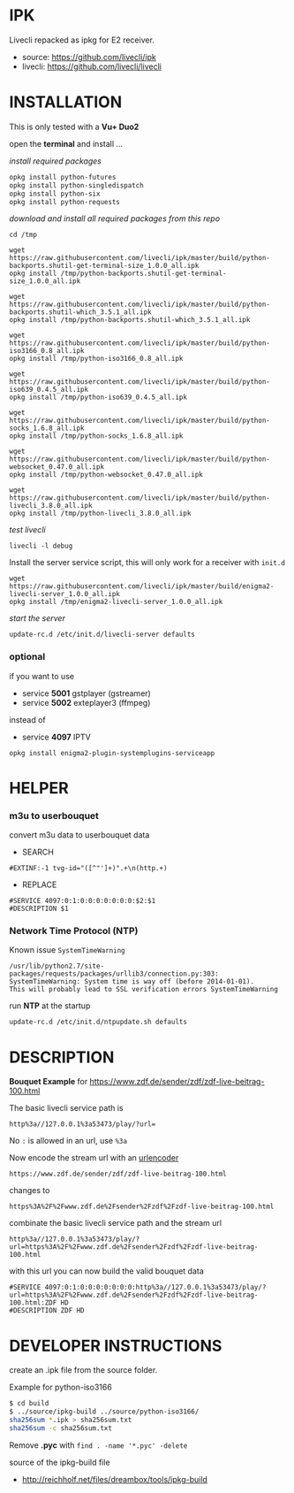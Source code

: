 # IPK

Livecli repacked as ipkg for E2 receiver.

- source: https://github.com/livecli/ipk
- livecli: https://github.com/livecli/livecli

# INSTALLATION

This is only tested with a **Vu+ Duo2**

open the **terminal** and install ...

_install required packages_

```sh
opkg install python-futures
opkg install python-singledispatch
opkg install python-six
opkg install python-requests
```

_download and install all required packages from this repo_

```
cd /tmp

wget https://raw.githubusercontent.com/livecli/ipk/master/build/python-backports.shutil-get-terminal-size_1.0.0_all.ipk
opkg install /tmp/python-backports.shutil-get-terminal-size_1.0.0_all.ipk

wget https://raw.githubusercontent.com/livecli/ipk/master/build/python-backports.shutil-which_3.5.1_all.ipk
opkg install /tmp/python-backports.shutil-which_3.5.1_all.ipk

wget https://raw.githubusercontent.com/livecli/ipk/master/build/python-iso3166_0.8_all.ipk
opkg install /tmp/python-iso3166_0.8_all.ipk

wget https://raw.githubusercontent.com/livecli/ipk/master/build/python-iso639_0.4.5_all.ipk
opkg install /tmp/python-iso639_0.4.5_all.ipk

wget https://raw.githubusercontent.com/livecli/ipk/master/build/python-socks_1.6.8_all.ipk
opkg install /tmp/python-socks_1.6.8_all.ipk

wget https://raw.githubusercontent.com/livecli/ipk/master/build/python-websocket_0.47.0_all.ipk
opkg install /tmp/python-websocket_0.47.0_all.ipk

wget https://raw.githubusercontent.com/livecli/ipk/master/build/python-livecli_3.8.0_all.ipk
opkg install /tmp/python-livecli_3.8.0_all.ipk
```

_test livecli_

```
livecli -l debug
```

Install the server service script, this will only work for a receiver with `init.d`

```
wget https://raw.githubusercontent.com/livecli/ipk/master/build/enigma2-livecli-server_1.0.0_all.ipk
opkg install /tmp/enigma2-livecli-server_1.0.0_all.ipk
```

_start the server_

```
update-rc.d /etc/init.d/livecli-server defaults
```

### optional

if you want to use

- service **5001** gstplayer (gstreamer)
- service **5002** exteplayer3 (ffmpeg)

instead of

- service **4097** IPTV

```
opkg install enigma2-plugin-systemplugins-serviceapp
```

# HELPER

### m3u to userbouquet

convert m3u data to userbouquet data

- SEARCH

```
#EXTINF:-1 tvg-id="([^"']+)".+\n(http.+)
```

- REPLACE

```
#SERVICE 4097:0:1:0:0:0:0:0:0:0:$2:$1
#DESCRIPTION $1
```

### Network Time Protocol (NTP)

Known issue `SystemTimeWarning`

```
/usr/lib/python2.7/site-packages/requests/packages/urllib3/connection.py:303:
SystemTimeWarning: System time is way off (before 2014-01-01).
This will probably lead to SSL verification errors SystemTimeWarning
```

run **NTP** at the startup

```
update-rc.d /etc/init.d/ntpupdate.sh defaults
```

# DESCRIPTION

**Bouquet Example** for https://www.zdf.de/sender/zdf/zdf-live-beitrag-100.html

The basic livecli service path is

`http%3a//127.0.0.1%3a53473/play/?url=`

No `:` is allowed in an url, use `%3a`

Now encode the stream url with an [urlencoder](https://www.urlencoder.org)

`https://www.zdf.de/sender/zdf/zdf-live-beitrag-100.html`

changes to

`https%3A%2F%2Fwww.zdf.de%2Fsender%2Fzdf%2Fzdf-live-beitrag-100.html`

combinate the basic livecli service path and the stream url

`http%3a//127.0.0.1%3a53473/play/?url=https%3A%2F%2Fwww.zdf.de%2Fsender%2Fzdf%2Fzdf-live-beitrag-100.html`

with this url you can now build the valid bouquet data

```
#SERVICE 4097:0:1:0:0:0:0:0:0:0:http%3a//127.0.0.1%3a53473/play/?url=https%3A%2F%2Fwww.zdf.de%2Fsender%2Fzdf%2Fzdf-live-beitrag-100.html:ZDF HD
#DESCRIPTION ZDF HD
```

# DEVELOPER INSTRUCTIONS

create an .ipk file from the source folder.

Example for python-iso3166

```sh
$ cd build
$ ../source/ipkg-build ../source/python-iso3166/
sha256sum *.ipk > sha256sum.txt
sha256sum -c sha256sum.txt
```

Remove **.pyc** with `find . -name '*.pyc' -delete`

source of the ipkg-build file
- http://reichholf.net/files/dreambox/tools/ipkg-build
